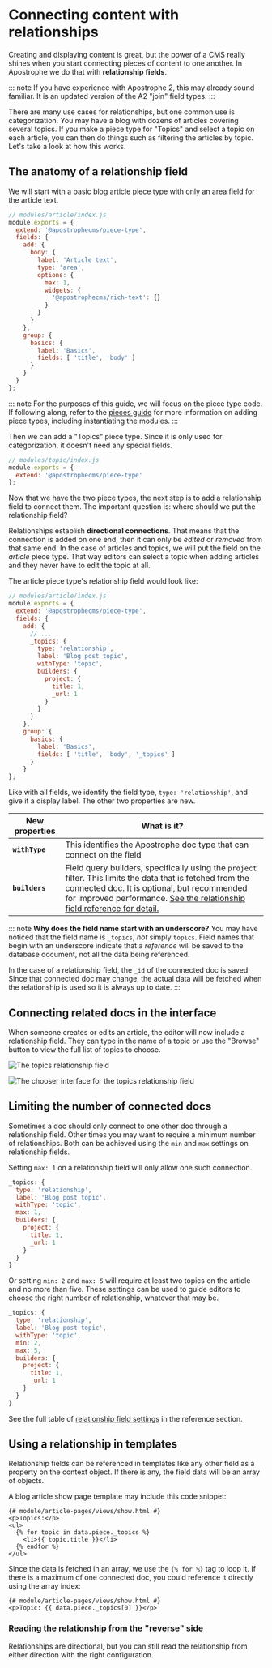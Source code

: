 # Connecting content with relationships

Creating and displaying content is great, but the power of a CMS really shines when you start connecting pieces of content to one another. In Apostrophe we do that with **relationship fields**.

::: note
If you have experience with Apostrophe 2, this may already sound familiar. It is an updated version of the A2 "join" field types.
:::

There are many use cases for relationships, but one common use is categorization. You may have a blog with dozens of articles covering several topics. If you make a piece type for "Topics" and select a topic on each article, you can then do things such as filtering the articles by topic. Let's take a look at how this works.

## The anatomy of a relationship field

We will start with a basic blog article piece type with only an area field for the article text.

```js
// modules/article/index.js
module.exports = {
  extend: '@apostrophecms/piece-type',
  fields: {
    add: {
      body: {
        label: 'Article text',
        type: 'area',
        options: {
          max: 1,
          widgets: {
            '@apostrophecms/rich-text': {}
          }
        }
      }
    },
    group: {
      basics: {
        label: 'Basics',
        fields: [ 'title', 'body' ]
      }
    }
  }
};
```

::: note
For the purposes of this guide, we will focus on the piece type code. If following along, refer to the [pieces guide](/guide/pieces.md) for more information on adding piece types, including instantiating the modules.
:::

Then we can add a "Topics" piece type. Since it is only used for categorization, it doesn't need any special fields.

```js
// modules/topic/index.js
module.exports = {
  extend: '@apostrophecms/piece-type'
};
```

Now that we have the two piece types, the next step is to add a relationship field to connect them. The important question is: where should we put the relationship field?

Relationships establish **directional connections**. That means that the connection is added on one end, then it can only be *edited* or *removed* from that same end. In the case of articles and topics, we will put the field on the *article* piece type. That way editors can select a topic when adding articles and they never have to edit the topic at all.

The article piece type's relationship field would look like:

```js
// modules/article/index.js
module.exports = {
  extend: '@apostrophecms/piece-type',
  fields: {
    add: {
      // ...
      _topics: {
        type: 'relationship',
        label: 'Blog post topic',
        withType: 'topic',
        builders: {
          project: {
            title: 1,
            _url: 1
          }
        }
      }
    },
    group: {
      basics: {
        label: 'Basics',
        fields: [ 'title', 'body', '_topics' ]
      }
    }
};
```

Like with all fields, we identify the field type, `type: 'relationship'`, and give it a display label. The other two properties are new.

| New properties | What is it? |
| -------------- | ----------- |
| **`withType`** | This identifies the Apostrophe doc type that can connect on the field |
| **`builders`** | Field query builders, specifically using the `project` filter. This limits the data that is fetched from the connected doc. It is optional, but recommended for improved performance. [See the relationship field reference for detail.](/reference/field-types/relationship.md#filtering-related-document-properties) |

::: note
**Why does the field name start with an underscore?** You may have noticed that the field name is `_topics`, *not* simply `topics`. Field names that begin with an underscore indicate that a *reference* will be saved to the database document, not all the data being referenced.

In the case of a relationship field, the `_id` of the connected doc is saved. Since that connected doc may change, the actual data will be fetched when the relationship is used so it is always up to date.
:::

## Connecting related docs in the interface

When someone creates or edits an article, the editor will now include a relationship field. They can type in the name of a topic or use the "Browse" button to view the full list of topics to choose.

![The topics relationship field](/images/relationship-autocomplete.png)

![The chooser interface for the topics relationship field](/images/relationship-chooser.png)

## Limiting the number of connected docs

Sometimes a doc should only connect to one other doc through a relationship field. Other times you may want to require a minimum number of relationships. Both can be achieved using the `min` and `max` settings on relationship fields.

Setting `max: 1` on a relationship field will only allow one such connection.

```javascript
_topics: {
  type: 'relationship',
  label: 'Blog post topic',
  withType: 'topic',
  max: 1,
  builders: {
    project: {
      title: 1,
      _url: 1
    }
  }
}
```

Or setting `min: 2` and `max: 5` will require at least two topics on the article and no more than five. These settings can be used to guide editors to choose the right number of relationship, whatever that may be.

```javascript
_topics: {
  type: 'relationship',
  label: 'Blog post topic',
  withType: 'topic',
  min: 2,
  max: 5,
  builders: {
    project: {
      title: 1,
      _url: 1
    }
  }
}
```

See the full table of [relationship field settings](/reference/field-types/relationship.md#settings) in the reference section.

## Using a relationship in templates

Relationship fields can be referenced in templates like any other field as a property on the context object. If there is any, the field data will be an array of objects.

A blog article show page template may include this code snippet:

```django
{# module/article-pages/views/show.html #}
<p>Topics:</p>
<ul>
  {% for topic in data.piece._topics %}
    <li>{{ topic.title }}</li>
  {% endfor %}
</ul>
```

Since the data is fetched in an array, we use the `{% for %}` tag to loop it. If there is a maximum of one connected doc, you could reference it directly using the array index:

```django
{# module/article-pages/views/show.html #}
<p>Topic: {{ data.piece._topics[0] }}</p>
```

### Reading the relationship from the "reverse" side

Relationships are directional, but you can still read the relationship from either direction with the right configuration.